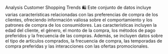 Analysis Customer Shopping Trends 🛍️
Este conjunto de datos incluye varias características relacionadas con las preferencias de compra de los clientes, ofreciendo información valiosa sobre el comportamiento y los patrones de compra de los consumidores.
Las características incluyen la edad del cliente, el género, el monto de la compra, los métodos de pago preferidos y la frecuencia de las compras. Además, se incluyen datos sobre el tipo de artículos comprados, la frecuencia de compra, las temporadas de compra preferidas y las interacciones con las ofertas promocionales.
